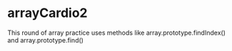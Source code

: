 # arrayCardio2
This round of array practice uses methods like array.prototype.findIndex() and array.prototype.find()
